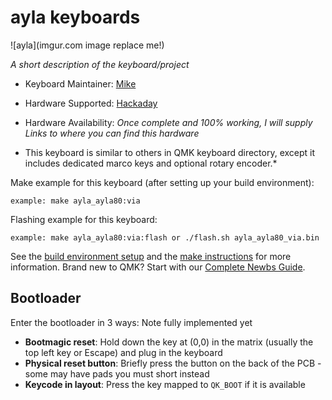 # ayla keyboards

![ayla](imgur.com image replace me!)

*A short description of the keyboard/project*

* Keyboard Maintainer: [Mike](https://github.com/phpbbireland)
* Hardware Supported: [Hackaday](https://hackaday.io/project/197065-mioke80-iso-ansi-99-key-80-keyboard)
* Hardware Availability: *Once complete and 100% working, I will supply Links to where you can find this hardware*

* This keyboard is similar to others in QMK keyboard directory, except it includes dedicated marco keys and optional rotary encoder.*  

Make example for this keyboard (after setting up your build environment):

    example: make ayla_ayla80:via

Flashing example for this keyboard:

    example: make ayla_ayla80:via:flash or ./flash.sh ayla_ayla80_via.bin

See the [build environment setup](https://docs.qmk.fm/#/getting_started_build_tools) and the [make instructions](https://docs.qmk.fm/#/getting_started_make_guide) for more information. Brand new to QMK? Start with our [Complete Newbs Guide](https://docs.qmk.fm/#/newbs).

## Bootloader

Enter the bootloader in 3 ways: Note fully implemented yet

* **Bootmagic reset**: Hold down the key at (0,0) in the matrix (usually the top left key or Escape) and plug in the keyboard
* **Physical reset button**: Briefly press the button on the back of the PCB - some may have pads you must short instead
* **Keycode in layout**: Press the key mapped to `QK_BOOT` if it is available
